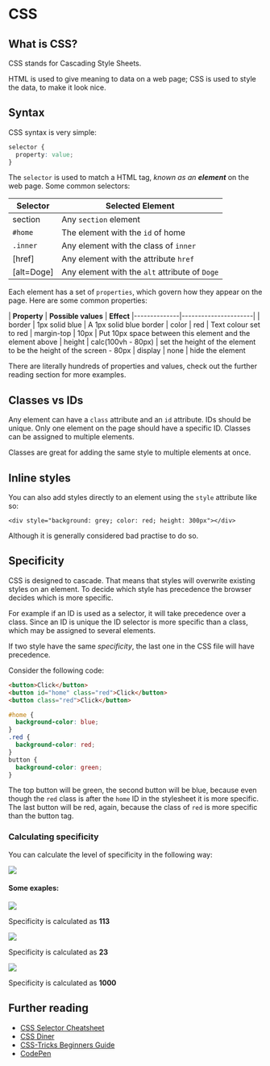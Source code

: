 # CSS

## What is CSS?

CSS stands for Cascading Style Sheets.

HTML is used to give meaning to data on a web page; CSS is used to style the data, to make it look nice.

## Syntax

CSS syntax is very simple:

```css
selector {
  property: value;
}
```

The `selector` is used to match a HTML tag, _known as an **element**_ on the web page. Some common selectors:

| **Selector** | **Selected Element** |
|--------------|----------------------|
| section | Any `section` element |
| `#home` | The element with the `id` of home
| `.inner` | Any element with the class of `inner`
| [href] | Any element with the attribute `href`
| [alt=Doge] | Any element with the `alt` attribute of `Doge`

Each element has a set of `properties`, which govern how they appear on the page. Here are some common properties:

| **Property** | **Possible values** | **Effect**
|--------------|----------------------|
| border | 1px solid blue | A 1px solid blue border
| color | red | Text colour set to red
| margin-top | 10px | Put 10px space between this element and the element above
| height | calc(100vh - 80px) | set the height of the element to be the height of the screen - 80px
| display | none | hide the element

There are literally hundreds of properties and values, check out the further reading section for more examples.

## Classes vs IDs

Any element can have a `class` attribute and an `id` attribute. IDs should be unique. Only one element on the page should have a specific ID. Classes can be assigned to multiple elements.

Classes are great for adding the same style to multiple elements at once.

## Inline styles

You can also add styles directly to an element using the `style` attribute like so:

```
<div style="background: grey; color: red; height: 300px"></div>
```

Although it is generally considered bad practise to do so.

## Specificity

CSS is designed to cascade. That means that styles will overwrite existing styles on an element. To decide which style has precedence the browser decides which is more specific.

For example if an ID is used as a selector, it will take precedence over a class. Since an ID is unique the ID selector is more specific than a class, which may be assigned to several elements.

If two style have the same _specificity_, the last one in the CSS file will have precedence.

Consider the following code:

```html
<button>Click</button>
<button id="home" class="red">Click</button>
<button class="red">Click</button>
```

```css
#home {
  background-color: blue;
}
.red {
  background-color: red;
}
button {
  background-color: green;
}
```

The top button will be green, the second button will be blue, because even though the `red` class is after the `home` ID in the stylesheet it is more specific. The last button will be red, again, because the class of `red` is more specific than the button tag.

### Calculating specificity

You can calculate the level of specificity in the following way:

![](https://camo.githubusercontent.com/b92ee8e168d6c67629d84f1211505994ed1419c1/68747470733a2f2f6373732d747269636b732e636f6d2f77702d636f6e74656e742f637373747269636b732d75706c6f6164732f73706563696669636974792d63616c63756c6174696f6e626173652e706e67)

#### Some exaples:

![](https://camo.githubusercontent.com/6b081a2cf093cfb2e43b92df882a8c16aaad2f7d/68747470733a2f2f6373732d747269636b732e636f6d2f77702d636f6e74656e742f637373747269636b732d75706c6f6164732f63737373706563696669636974792d63616c632d312e706e67)

Specificity is calculated as **113**

![](https://camo.githubusercontent.com/e758389423bb633fc76c1853f864dd1df6073620/68747470733a2f2f6373732d747269636b732e636f6d2f77702d636f6e74656e742f637373747269636b732d75706c6f6164732f63737373706563696669636974792d63616c632d322e706e67)

Specificity is calculated as **23**

![](https://camo.githubusercontent.com/5eaa9de805f20968233b8664ff56318559b41588/68747470733a2f2f6373732d747269636b732e636f6d2f77702d636f6e74656e742f637373747269636b732d75706c6f6164732f63737373706563696669636974792d63616c632d342e706e67)

Specificity is calculated as **1000**

## Further reading

- [CSS Selector Cheatsheet](https://gist.github.com/smutnyleszek/809a69dd05e1d5f12d01)
- [CSS Diner](https://flukeout.github.io/)
- [CSS-Tricks Beginners Guide](https://css-tricks.com/guides/beginner/)
- [CodePen](https://codepen.io/)
